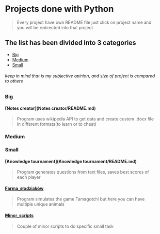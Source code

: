 # Projects done with Python
> Every project have own README file just click on project name and you will be redirected into that project

## The list has been divided into 3 categories

* [Big](#Big)
* [Medium](#Medium)
* [Small](#Small)

###### keep in mind that is my subjective opinion, and size of project is compared to others

### Big

#### [Notes creator](Notes creator/README.md)
> Program uses wikipedia API to get data and create custom .docx file in different formats(to learn or to cheat)

### Medium



### Small

#### [Knowledge tournament](Knowledge tournament/README.md)
> Program generates questions from text files, saves best scores of each player

#### [Farma_słodziaków](Farma_słodziaków/README.md)
> Program simulates the game Tamagotchi but here you can have multiple unique animals

#### [Minor_scripts](Minor_scripts/README.md)
> Couple of minor scripts to do specific small task
